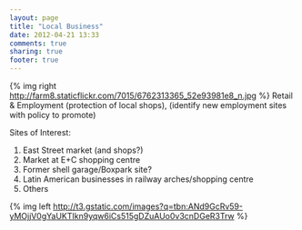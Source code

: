 ```yaml
---
layout: page
title: "Local Business"
date: 2012-04-21 13:33
comments: true
sharing: true
footer: true
---
```

{% img right http://farm8.staticflickr.com/7015/6762313365_52e93981e8_n.jpg %} Retail & Employment (protection of local shops), (identify new employment sites with policy to promote)

Sites of Interest: 

1. East Street market (and shops?)
2. Market at E+C shopping centre
3. Former shell garage/Boxpark site?
4. Latin American businesses in railway arches/shopping centre
5. Others

{% img left http://t3.gstatic.com/images?q=tbn:ANd9GcRv59-yMOjjV0gYaUKTIkn9yqw6iCs515gDZuAUo0v3cnDGeR3Trw %}